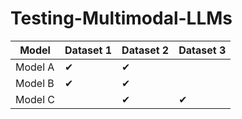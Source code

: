 # Testing-Multimodal-LLMs

| Model      | Dataset 1 | Dataset 2 | Dataset 3 |
|------------|-----------|-----------|-----------|
| Model A    | &#x2714;  | &#x2714;  |           |
| Model B    | &#x2714;  | &#x2714;  |           |
| Model C    |           | &#x2714;  | &#x2714;  |
